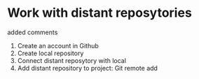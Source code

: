 # Work with distant reposytories
added comments 
1. Create an account in Github
2. Create local repository
3. Connect distant reposytory with local
4. Add distant repository to project: Git remote add <url repository adress in the net> 

